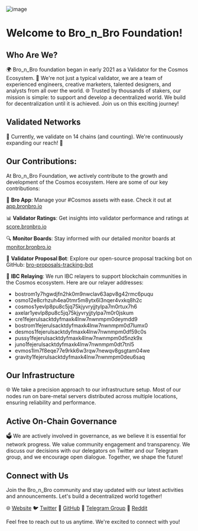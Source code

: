 ![image](https://github.com/bro-n-bro/.github/assets/89855562/cd1e6ccd-2c5c-430a-a864-198accdee916)


# Welcome to Bro_n_Bro Foundation!

## Who Are We?
🌍 Bro_n_Bro foundation began in early 2021 as a Validator for the Cosmos Ecosystem. 🚀 We're not just a typical validator, we are a team of experienced engineers, creative marketers, talented designers, and analysts from all over the world. 🌐 Trusted by thousands of stakers, our mission is simple: to support and develop a decentralized world. We build for decentralization until it is achieved. Join us on this exciting journey!

## Validated Networks
🔗 Currently, we validate on 14 chains (and counting). We're continuously expanding our reach! 🌟

## Our Contributions:
At Bro_n_Bro Foundation, we actively contribute to the growth and development of the Cosmos ecosystem. Here are some of our key contributions:

📱 **Bro App**: Manage your #Cosmos assets with ease. Check it out at [app.bronbro.io](https://app.bronbro.io/)

📊 **Validator Ratings**: Get insights into validator performance and ratings at [score.bronbro.io](https://score.bronbro.io/)

🔍 **Monitor Boards**: Stay informed with our detailed monitor boards at [monitor.bronbro.io](https://monitor.bronbro.io/)

🤖 **Validator Proposal Bot**: Explore our open-source proposal tracking bot on GitHub: [bro-proposals-tracking-bot](https://github.com/bro-n-bro/bro-proposals-tracking-bot)

📡 **IBC Relaying**: We run IBC relayers to support blockchain communities in the Cosmos ecosystem. Here are our relayer addresses:

- bostrom1y7hgwdjfn2hk0m9nwclav63apv8g42rmc6puqu
- osmo12e8crhzuh4ea0tmr5m8ytx6l3nqer4vxkq8h2c
- cosmos1yevlp8pu8c5jq75kjyvryjjtylpa7m0rtux7h6
- axelar1yevlp8pu8c5jq75kjyvryjjtylpa7m0r0jskum
- cre1fejerulsacktdyfmaxk4lnw7nwnmpm0deymdd9
- bostrom1fejerulsacktdyfmaxk4lnw7nwnmpm0d7lumx0
- desmos1fejerulsacktdyfmaxk4lnw7nwnmpm0df59c0s
- pussy1fejerulsacktdyfmaxk4lnw7nwnmpm0d5nzk9x
- juno1fejerulsacktdyfmaxk4lnw7nwnmpm0dt7tnl5
- evmos1lm7f8eqe77e9rkk6w3rqw7newqv8gsgtam04we
- gravity1fejerulsacktdyfmaxk4lnw7nwnmpm0deu6saq

## Our Infrastructure
🌐 We take a precision approach to our infrastructure setup. Most of our nodes run on bare-metal servers distributed across multiple locations, ensuring reliability and performance.

## Active On-Chain Governance
🗳️ We are actively involved in governance, as we believe it is essential for network progress. We value community engagement and transparency. We discuss our decisions with our delegators on Twitter and our Telegram group, and we encourage open dialogue. Together, we shape the future!

## Connect with Us
Join the Bro_n_Bro community and stay updated with our latest activities and announcements. Let's build a decentralized world together!

🌐 [Website](https://bronbro.io/)
🐦 [Twitter](https://twitter.com/Bro_n_Bro)
📁 [GitHub](https://github.com/bro-n-bro)
💬 [Telegram Group](https://t.me/bro_n_bro_community)
🌟 [Reddit](https://www.reddit.com/user/bro_n_bro)

Feel free to reach out to us anytime. We're excited to connect with you!
